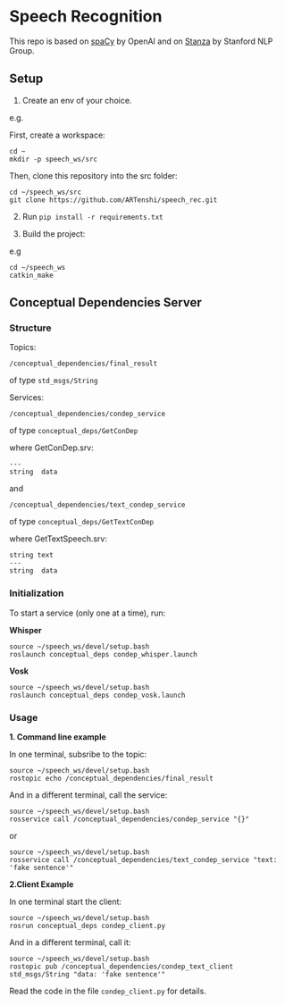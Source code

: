 # Speech Recognition
This repo is based on [spaCy](https://spacy.io/) by OpenAI and on [Stanza](https://stanfordnlp.github.io/stanza/) by Stanford NLP Group.

## Setup

1. Create an env of your choice.

e.g.

First, create a workspace:

```
cd ~
mkdir -p speech_ws/src
```

Then, clone this repository into the src folder:

```
cd ~/speech_ws/src
git clone https://github.com/ARTenshi/speech_rec.git
```

2. Run ```pip install -r requirements.txt```

3. Build the project:

e.g 

```
cd ~/speech_ws
catkin_make
```

## Conceptual Dependencies Server

### Structure

Topics:

```
/conceptual_dependencies/final_result
```

of type `std_msgs/String`


Services:

```
/conceptual_dependencies/condep_service
```

of type `conceptual_deps/GetConDep` 

where GetConDep.srv:

```
---
string  data
```

and 

```
/conceptual_dependencies/text_condep_service
```

of type `conceptual_deps/GetTextConDep` 

where GetTextSpeech.srv:

```
string text
---
string  data
```

### Initialization

To start a service (only one at a time), run:

**Whisper**

```
source ~/speech_ws/devel/setup.bash
roslaunch conceptual_deps condep_whisper.launch
```

**Vosk**

```
source ~/speech_ws/devel/setup.bash
roslaunch conceptual_deps condep_vosk.launch
```

### Usage

**1. Command line example**

In one terminal, subsribe to the topic:

```
source ~/speech_ws/devel/setup.bash
rostopic echo /conceptual_dependencies/final_result
```

And in a different terminal, call the service:

```
source ~/speech_ws/devel/setup.bash
rosservice call /conceptual_dependencies/condep_service "{}"
```

or

```
source ~/speech_ws/devel/setup.bash
rosservice call /conceptual_dependencies/text_condep_service "text: 'fake sentence'"
```

**2.Client Example**

In one terminal start the client:

```
source ~/speech_ws/devel/setup.bash
rosrun conceptual_deps condep_client.py
```

And in a different terminal, call it:

```
source ~/speech_ws/devel/setup.bash
rostopic pub /conceptual_dependencies/condep_text_client std_msgs/String "data: 'fake sentence'"
```
Read the code in the file `condep_client.py` for details.
